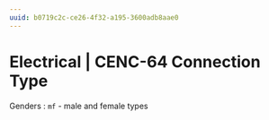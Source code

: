 ```yaml
---
uuid: b0719c2c-ce26-4f32-a195-3600adb8aae0
---
```

# Electrical | CENC-64 Connection Type

Genders
: `mf` - male and female types
